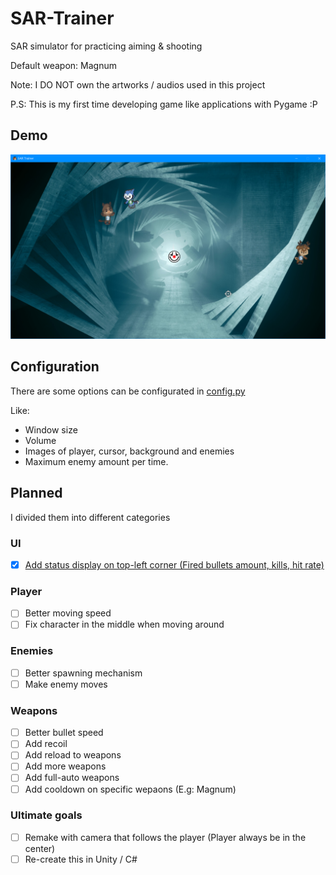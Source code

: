 # SAR-Trainer

SAR simulator for practicing aiming &amp; shooting

Default weapon: Magnum

Note: I DO NOT own the artworks / audios used in this project

P.S: This is my first time developing game like applications with Pygame :P

## Demo

![init](./img/demo/init.png)

## Configuration

There are some options can be configurated in [config.py](./config.py)

Like: 

* Window size
* Volume
* Images of player, cursor, background and enemies
* Maximum enemy amount per time.

## Planned

I divided them into different categories

### UI

* [x] [Add status display on top-left corner (Fired bullets amount, kills, hit rate)](https://github.com/ManHinnn0509/SAR-Trainer/commit/513b867c0efbafbda7e3187e012dbd279c076073)

### Player

* [ ] Better moving speed
* [ ] Fix character in the middle when moving around

### Enemies

* [ ] Better spawning mechanism
* [ ] Make enemy moves

### Weapons

* [ ] Better bullet speed
* [ ] Add recoil
* [ ] Add reload to weapons
* [ ] Add more weapons
* [ ] Add full-auto weapons
* [ ] Add cooldown on specific wepaons (E.g: Magnum)

### Ultimate goals

* [ ] Remake with camera that follows the player (Player always be in the center)
* [ ] Re-create this in Unity / C#